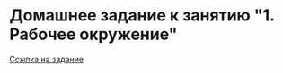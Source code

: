 # Домашнее задание к занятию "1. Рабочее окружение"

[Ссылка на задание](https://github.com/netology-code/ahj-homeworks/tree/video/env)
